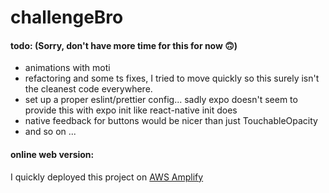 # challengeBro

#### todo: (Sorry, don't have more time for this for now 🙃)
- animations with moti
- refactoring and some ts fixes, I tried to move quickly so this surely isn't the cleanest code everywhere.
- set up a proper eslint/prettier config... sadly expo doesn't seem to provide this with expo init like react-native init does
- native feedback for buttons would be nicer than just TouchableOpacity
- and so on ...


#### online web version:
I quickly deployed this project on [AWS Amplify](https://main.dy0w5i996ma4g.amplifyapp.com/)


